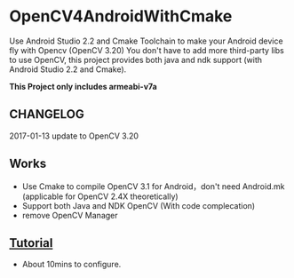 # OpenCV4AndroidWithCmake
Use Android Studio 2.2 and Cmake Toolchain to make your Android device fly with Opencv (OpenCV 3.20)
You don't have to add more third-party libs to use OpenCV, this project provides both java and ndk support (with Android Studio 2.2 and Cmake).

**This Project only includes armeabi-v7a**

## CHANGELOG

2017-01-13
update to OpenCV 3.20

## Works
* Use Cmake to compile OpenCV 3.1 for Android，don't need Android.mk (applicable for OpenCV 2.4X theoretically)
* Support both Java and NDK OpenCV (With code complecation)
* remove OpenCV Manager

## [Tutorial](http://blog.csdn.net/martin20150405/article/details/53284442)
* About 10mins to configure.
